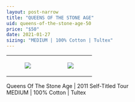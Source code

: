 ```yaml
---
layout: post-narrow
title: "QUEENS OF THE STONE AGE"
uid: queens-of-the-stone-age-50
price: "$50"
date: 2021-01-27
sizing: "MEDIUM | 100% Cotton | Tultex"
---
```




<table style="width:100%;"><tr><td style="vertical-align:top;">
      <figure class="tmblr-full" data-orig-height="2048" data-orig-width="1365" data-orig-src="https://concertshirts.netlify.app/shirts/0002/0002-01.jpg"><img src="https://64.media.tumblr.com/7c77fe1573a90008aafdd8cc5e9781c6/2771b1dd686f34bb-d9/s540x810/d52922be22f236e9f61174c93ed6e67dd1ada034.jpg" data-orig-height="2048" data-orig-width="1365" data-orig-src="https://concertshirts.netlify.app/shirts/0002/0002-01.jpg"/></figure></td>
    <td style="vertical-align:top;">
      <figure class="tmblr-full" data-orig-height="2048" data-orig-width="1365" data-orig-src="https://concertshirts.netlify.app/shirts/0002/0002-02.jpg"><img src="https://64.media.tumblr.com/194a33947d0a3c2d3d5016750c6dda81/2771b1dd686f34bb-03/s540x810/2393b6cfd7177fb0cf7d1ef65e30712f5a756db4.jpg" data-orig-height="2048" data-orig-width="1365" data-orig-src="https://concertshirts.netlify.app/shirts/0002/0002-02.jpg"/></figure></td>
  </tr></table><p>
  Queens Of The Stone Age | 2011 Self-Titled Tour<br/>MEDIUM | 100% Cotton | Tultex
</p>
